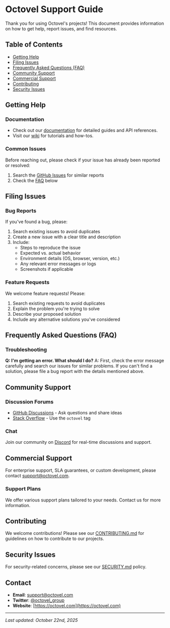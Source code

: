 # Octovel Support Guide

Thank you for using Octovel's projects! This document provides information on how to get help, report issues, and find resources.

## Table of Contents

- [Getting Help](#getting-help)
- [Filing Issues](#filing-issues)
- [Frequently Asked Questions (FAQ)](#frequently-asked-questions-faq)
- [Community Support](#community-support)
- [Commercial Support](#commercial-support)
- [Contributing](#contributing)
- [Security Issues](#security-issues)

## Getting Help

### Documentation

- Check out our [documentation](https://docs.octovel.com) for detailed guides and API references.
- Visit our [wiki](https://github.com/octovel/.github/wiki) for tutorials and how-tos.

### Common Issues

Before reaching out, please check if your issue has already been reported or resolved:

1. Search the [GitHub Issues](https://github.com/octovel/.github/issues) for similar reports
2. Check the [FAQ](#frequently-asked-questions-faq) below

## Filing Issues

### Bug Reports

If you've found a bug, please:

1. Search existing issues to avoid duplicates
2. Create a new issue with a clear title and description
3. Include:
   - Steps to reproduce the issue
   - Expected vs. actual behavior
   - Environment details (OS, browser, version, etc.)
   - Any relevant error messages or logs
   - Screenshots if applicable

### Feature Requests

We welcome feature requests! Please:

1. Search existing requests to avoid duplicates
2. Explain the problem you're trying to solve
3. Describe your proposed solution
4. Include any alternative solutions you've considered

## Frequently Asked Questions (FAQ)

### Troubleshooting

**Q: I'm getting an error. What should I do?**
A: First, check the error message carefully and search our issues for similar problems. If you can't find a solution, please file a bug report with the details mentioned above.

## Community Support

### Discussion Forums

- [GitHub Discussions](https://github.com/octovel/.github/discussions) - Ask questions and share ideas
- [Stack Overflow](https://stackoverflow.com/questions/tagged/octovel) - Use the `octovel` tag

### Chat

Join our community on [Discord](https://discord.gg/S83Emzj5bB) for real-time discussions and support.

## Commercial Support

For enterprise support, SLA guarantees, or custom development, please contact [support@octovel.com](mailto:support@octovel.com).

### Support Plans

We offer various support plans tailored to your needs. Contact us for more information.

## Contributing

We welcome contributions! Please see our [CONTRIBUTING.md](CONTRIBUTING.md) for guidelines on how to contribute to our projects.

## Security Issues

For security-related concerns, please see our [SECURITY.md](SECURITY.md) policy.

## Contact

- **Email**: [support@octovel.com](mailto:support@octovel.com)
- **Twitter**: [@octovel_group](https://twitter.com/octovel_group)
- **Website**: [https://octovel.com](https://octovel.com)

---

*Last updated: October 22nd, 2025*
